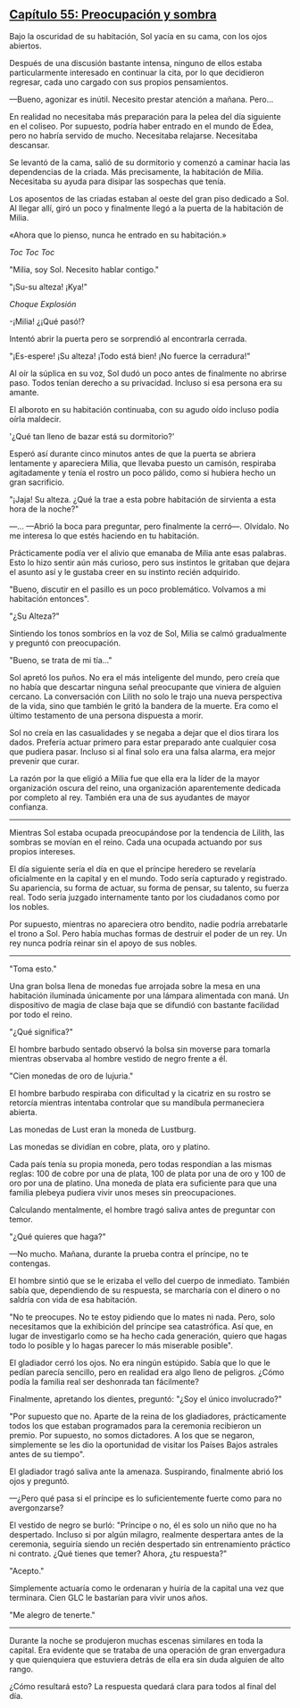 
## [Capítulo 55: Preocupación y sombra](https://novelnext.dramanovels.io/nc/son-of-the-hero-king/chapter-55-worrying-and-shadow "Capítulo 55: Preocupación y sombra")


Bajo la oscuridad de su habitación, Sol yacía en su cama, con los ojos abiertos. 

Después de una discusión bastante intensa, ninguno de ellos estaba particularmente interesado en continuar la cita, por lo que decidieron regresar, cada uno cargado con sus propios pensamientos. 

—Bueno, agonizar es inútil. Necesito prestar atención a mañana. Pero... 

En realidad no necesitaba más preparación para la pelea del día siguiente en el coliseo. Por supuesto, podría haber entrado en el mundo de Edea, pero no habría servido de mucho. Necesitaba relajarse. Necesitaba descansar. 

Se levantó de la cama, salió de su dormitorio y comenzó a caminar hacia las dependencias de la criada. Más precisamente, la habitación de Milia. Necesitaba su ayuda para disipar las sospechas que tenía. 

Los aposentos de las criadas estaban al oeste del gran piso dedicado a Sol. Al llegar allí, giró un poco y finalmente llegó a la puerta de la habitación de Milia. 

«Ahora que lo pienso, nunca he entrado en su habitación.»

*Toc* *Toc* *Toc*

"Milia, soy Sol. Necesito hablar contigo." 

"¡Su-su alteza! ¡Kya!" 

*Choque* *Explosión*

-¡Milia! ¿¡Qué pasó!? 

Intentó abrir la puerta pero se sorprendió al encontrarla cerrada. 

"¡Es-espere! ¡Su alteza! ¡Todo está bien! ¡No fuerce la cerradura!"

Al oír la súplica en su voz, Sol dudó un poco antes de finalmente no abrirse paso. Todos tenían derecho a su privacidad. Incluso si esa persona era su amante. 

El alboroto en su habitación continuaba, con su agudo oído incluso podía oírla maldecir. 

'¿Qué tan lleno de bazar está su dormitorio?' 

Esperó así durante cinco minutos antes de que la puerta se abriera lentamente y apareciera Milia, que llevaba puesto un camisón, respiraba agitadamente y tenía el rostro un poco pálido, como si hubiera hecho un gran sacrificio. 

"¡Jaja! Su alteza. ¿Qué la trae a esta pobre habitación de sirvienta a esta hora de la noche?" 

—… —Abrió la boca para preguntar, pero finalmente la cerró—. Olvídalo. No me interesa lo que estés haciendo en tu habitación.

Prácticamente podía ver el alivio que emanaba de Milia ante esas palabras. Esto lo hizo sentir aún más curioso, pero sus instintos le gritaban que dejara el asunto así y le gustaba creer en su instinto recién adquirido. 

"Bueno, discutir en el pasillo es un poco problemático. Volvamos a mi habitación entonces". 

"¿Su Alteza?" 

Sintiendo los tonos sombríos en la voz de Sol, Milia se calmó gradualmente y preguntó con preocupación. 

"Bueno, se trata de mi tía..." 

Sol apretó los puños. No era el más inteligente del mundo, pero creía que no había que descartar ninguna señal preocupante que viniera de alguien cercano. La conversación con Lilith no solo le trajo una nueva perspectiva de la vida, sino que también le gritó la bandera de la muerte. Era como el último testamento de una persona dispuesta a morir. 

Sol no creía en las casualidades y se negaba a dejar que el dios tirara los dados. Prefería actuar primero para estar preparado ante cualquier cosa que pudiera pasar. Incluso si al final solo era una falsa alarma, era mejor prevenir que curar. 

La razón por la que eligió a Milia fue que ella era la líder de la mayor organización oscura del reino, una organización aparentemente dedicada por completo al rey. También era una de sus ayudantes de mayor confianza. 

------

Mientras Sol estaba ocupada preocupándose por la tendencia de Lilith, las sombras se movían en el reino. Cada una ocupada actuando por sus propios intereses. 

El día siguiente sería el día en que el príncipe heredero se revelaría oficialmente en la capital y en el mundo. Todo sería capturado y registrado. Su apariencia, su forma de actuar, su forma de pensar, su talento, su fuerza real. Todo sería juzgado internamente tanto por los ciudadanos como por los nobles. 

Por supuesto, mientras no apareciera otro bendito, nadie podría arrebatarle el trono a Sol. Pero había muchas formas de destruir el poder de un rey. Un rey nunca podría reinar sin el apoyo de sus nobles. 

----

"Toma esto." 

Una gran bolsa llena de monedas fue arrojada sobre la mesa en una habitación iluminada únicamente por una lámpara alimentada con maná. Un dispositivo de magia de clase baja que se difundió con bastante facilidad por todo el reino. 

"¿Qué significa?" 

El hombre barbudo sentado observó la bolsa sin moverse para tomarla mientras observaba al hombre vestido de negro frente a él. 

"Cien monedas de oro de lujuria." 

El hombre barbudo respiraba con dificultad y la cicatriz en su rostro se retorcía mientras intentaba controlar que su mandíbula permaneciera abierta. 

Las monedas de Lust eran la moneda de Lustburg. 

Las monedas se dividían en cobre, plata, oro y platino. 

Cada país tenía su propia moneda, pero todas respondían a las mismas reglas: 100 de cobre por una de plata, 100 de plata por una de oro y 100 de oro por una de platino. Una moneda de plata era suficiente para que una familia plebeya pudiera vivir unos meses sin preocupaciones. 

Calculando mentalmente, el hombre tragó saliva antes de preguntar con temor. 

"¿Qué quieres que haga?" 

—No mucho. Mañana, durante la prueba contra el príncipe, no te contengas.

El hombre sintió que se le erizaba el vello del cuerpo de inmediato. También sabía que, dependiendo de su respuesta, se marcharía con el dinero o no saldría con vida de esa habitación. 

"No te preocupes. No te estoy pidiendo que lo mates ni nada. Pero, solo necesitamos que la exhibición del príncipe sea catastrófica. Así que, en lugar de investigarlo como se ha hecho cada generación, quiero que hagas todo lo posible y lo hagas parecer lo más miserable posible".

El gladiador cerró los ojos. No era ningún estúpido. Sabía que lo que le pedían parecía sencillo, pero en realidad era algo lleno de peligros. ¿Cómo podía la familia real ser deshonrada tan fácilmente? 

Finalmente, apretando los dientes, preguntó: "¿Soy el único involucrado?" 

"Por supuesto que no. Aparte de la reina de los gladiadores, prácticamente todos los que estaban programados para la ceremonia recibieron un premio. Por supuesto, no somos dictadores. A los que se negaron, simplemente se les dio la oportunidad de visitar los Países Bajos astrales antes de su tiempo".

El gladiador tragó saliva ante la amenaza. Suspirando, finalmente abrió los ojos y preguntó. 

—¿Pero qué pasa si el príncipe es lo suficientemente fuerte como para no avergonzarse? 

El vestido de negro se burló: "Príncipe o no, él es solo un niño que no ha despertado. Incluso si por algún milagro, realmente despertara antes de la ceremonia, seguiría siendo un recién despertado sin entrenamiento práctico ni contrato. ¿Qué tienes que temer? Ahora, ¿tu respuesta?"

"Acepto." 

Simplemente actuaría como le ordenaran y huiría de la capital una vez que terminara. Cien GLC le bastarían para vivir unos años. 

"Me alegro de tenerte."

----

Durante la noche se produjeron muchas escenas similares en toda la capital. Era evidente que se trataba de una operación de gran envergadura y que quienquiera que estuviera detrás de ella era sin duda alguien de alto rango. 

¿Cómo resultará esto? La respuesta quedará clara para todos al final del día.